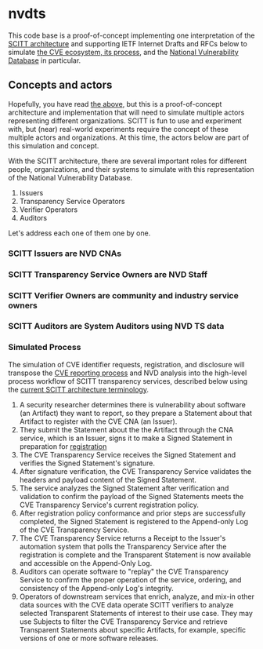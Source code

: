 # nvdts

This code base is a proof-of-concept implementing one interpretation of the [SCITT architecture](https://www.ietf.org/archive/id/draft-ietf-scitt-architecture-06.html#name-terminology) and supporting IETF Internet Drafts and RFCs below to simulate [the CVE ecosystem, its process](https://www.cve.org/About/Process), and the [National Vulnerability Database](https://nvd.nist.gov/) in particular.

## Concepts and actors

Hopefully, you have read [the above](#nvdts), but this is a proof-of-concept architecture and implementation that will need to simulate multiple actors representing different organizations. SCITT is fun to use and experiment with, but (near) real-world experiments require the concept of these multiple actors and organizations. At this time, the actors below are part of this simulation and concept.

With the SCITT architecture, there are several important roles for different people, organizations, and their systems to simulate with this representation of the National Vulnerability Database.

1. Issuers
1. Transparency Service Operators
1. Verifier Operators
1. Auditors

Let's address each one of them one by one.

### SCITT Issuers are NVD CNAs



### SCITT Transparency Service Owners are NVD Staff

### SCITT Verifier Owners are community and industry service owners

### SCITT Auditors are System Auditors using NVD TS data

### Simulated Process

The simulation of CVE identifier requests, registration, and disclosure will transpose the [CVE reporting process](https://www.cve.org/About/Process) and NVD analysis into the high-level process workflow of SCITT transparency services, described below using the [current SCITT architecture terminology](https://www.ietf.org/archive/id/draft-ietf-scitt-architecture-06.html#name-terminology).

1. A security researcher determines there is vulnerability about software (an Artifact) they want to report, so they prepare a Statement about that Artifact to register with the CVE CNA (an Issuer).
1. They submit the Statement about the the Artifact through the CNA service, which is an Issuer, signs it to make a Signed Statement in preparation for [registration](https://www.ietf.org/archive/id/draft-ietf-scitt-architecture-06.html#name-registration-policies)
1. The CVE Transparency Service receives the Signed Statement and verifies the Signed Statement's signature.
1. After signature verification, the CVE Transparency Service validates the headers and payload content of the Signed Statement. 
1. The service analyzes the Signed Statement after verification and validation to confirm the payload of the Signed Statements meets the CVE Transparency Service's current registration policy.
1. After registration policy conformance and prior steps are successfully completed, the Signed Statement is registered to the Append-only Log of the CVE Transparency Service.
1. The CVE Transparency Service returns a Receipt to the Issuer's automation system that polls the Transparency Service after the registration is complete and the Transparent Statement is now available and accessible on the Append-Only Log.
1. Auditors can operate software to "replay" the CVE Transparency Service to confirm the proper operation of the service, ordering, and consistency of the Append-only Log's integrity.
1. Operators of downstream services that enrich, analyze, and mix-in other data sources with the CVE data operate SCITT verifiers to analyze selected Transparent Statements of interest to their use case. They may use Subjects to filter the CVE Transparency Service and retrieve Transparent Statements about specific Artifacts, for example, specific versions of one or more software releases.

